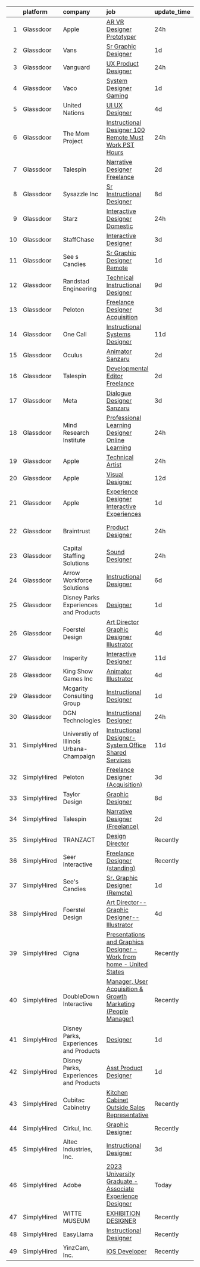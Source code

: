 

|    | platform    | company                                 | job                                                                                                                                                                                                                                                                                                                                                                                                                                                                                                                                                                                                                                                                                                                                                                                                                                                                                                                                                                                                                                                                                                                                                                                                                                                                                                                                                                                                                                      | update_time   | location           |
|---:|:------------|:----------------------------------------|:-----------------------------------------------------------------------------------------------------------------------------------------------------------------------------------------------------------------------------------------------------------------------------------------------------------------------------------------------------------------------------------------------------------------------------------------------------------------------------------------------------------------------------------------------------------------------------------------------------------------------------------------------------------------------------------------------------------------------------------------------------------------------------------------------------------------------------------------------------------------------------------------------------------------------------------------------------------------------------------------------------------------------------------------------------------------------------------------------------------------------------------------------------------------------------------------------------------------------------------------------------------------------------------------------------------------------------------------------------------------------------------------------------------------------------------------|:--------------|:-------------------|
|  1 | Glassdoor   | Apple                                   | [AR VR Designer Prototyper](https://www.glassdoor.com/partner/jobListing.htm?pos=102&ao=1110586&s=58&guid=00000183021d0685bf442183811bf5be&src=GD_JOB_AD&t=SR&vt=w&cs=1_e24518f5&cb=1662187800543&jobListingId=1008115119104&cpc=A65DF3A704A48F9B&jrtk=3-0-1gc11q1lc2ff1001-1gc11q1lrih50800-a2f0a9bc24df6a4b--6NYlbfkN0BvKrLyj5gPmtZO9T8euul8TCxuuKNOtzRJOomxnwSEodTz2Bc-sPZl1dBMH13w-jNZjHOGIjLlgRL2NfnNhFT5vzoIcbS8UfgpHq_sfUAy615_2Eo9L9Ve3gBrg9cRgZc99_KXb7O_BdPILyoj8wDAzGcrqUpgcKfYgEiKRiaDQDmxKtAiGpm8d7sAnrkS3N20esm9L3j6jpoe7kTz-P_ZXNqGr_Otu19TKCBm_Ks4lTDsMkQMVTAFL_prMmHJ5p1E1TV38K6tIrsOfHZ4YPMMajysRPgRl7aS_LSzI4YAMzUaKMnrKNd9vObJzD8sIgPDE-Iy0Xl_ik58-W22uNWEG5qgr15Hkk9zJK0Ut2u9qTKBGsecAJ4mVdnCt3UApRIaeRcnQbiqJPk3oKp77QFDlHC9AyKDXy-W_p2j-nuEp_rQQpgRLcdsWcRIH6Ad7fn2laWT5X76KXRpXJo0zIZvnwREREuRFQ8TNqoosyf5VmqitofcIZhuPM__5zcuVGwdyxNehDArCK87vvyXvTeNedd3-uL0PAJKYj1tcwTQMUJ05drfwbOIVoQGPnUjD8bTV8Zt-rOV6j3LTx0b9Fsk3W4p6PdEtQVFWcDJzCCQ1JK_nhgKOSvHy4jRFJTY3y0rSWFoHgvE-q6U960RyPRRgaiuw9Oou4LkDHWBGDY3M9PaqeTAfVGQ2c8i0x1lK9895hPN3E9WXTiNIDu6m3JOewK2HVz2r5mWtZs2hS1lcdFoLeNB-cQq7GqB5rYdzyEG4l4iJDfjYNokYpOIasb0bp-6vLt_h4_ugACpe0U86Pe-FgVhaTu6mqZVCfTesM1B6vrnjhC-llil49Ay1T77BlQCAvPMUUy6kN8eIEFqFl88pyIW7Gv5n5WW5FxEU3uWo28nvoo-rBLKzxkEnbPEfdyJJ_v_zqOr_1WpS3j3ivYcgWuk-AeXo3zFgW1R5pe760mR5lFzlQ%3D%3D)                                                                                              | 24h           | Seattle, WA        |
|  2 | Glassdoor   | Vans                                    | [Sr  Graphic Designer](https://www.glassdoor.com/partner/jobListing.htm?pos=119&ao=1136043&s=58&guid=00000183021d0685bf442183811bf5be&src=GD_JOB_AD&t=SR&vt=w&ea=1&cs=1_1ed5790f&cb=1662187800544&jobListingId=1008110714645&jrtk=3-0-1gc11q1lc2ff1001-1gc11q1lrih50800-187dafb01af30ff3-)                                                                                                                                                                                                                                                                                                                                                                                                                                                                                                                                                                                                                                                                                                                                                                                                                                                                                                                                                                                                                                                                                                                                               | 1d            | Stockton, CA       |
|  3 | Glassdoor   | Vanguard                                | [UX Product Designer](https://www.glassdoor.com/partner/jobListing.htm?pos=104&ao=1110586&s=58&guid=00000183021d0685bf442183811bf5be&src=GD_JOB_AD&t=SR&vt=w&cs=1_09ef44d7&cb=1662187800543&jobListingId=1008113644865&cpc=5EFBB0462F9C6B7A&jrtk=3-0-1gc11q1lc2ff1001-1gc11q1lrih50800-3082cdf00464cc93--6NYlbfkN0BWQs_M7ZA8XLbIFWVw-PYcVVEPryqVLyWhKaEKPskHy2YkbHyHJDwBFABfX2IzFJXkbKN9ozcgFKfUE0onPTRdIMlH-5pwr5Gsrdb1pdh9AUQDiUPLFzRZe-awN96yoiqppcDf9iQn_iOdz3za5fH9X065JwPF33bds0VMtSboovic-aX51CNcrCDXGt8e-xCEo4zACWwpFXOWmJEGw8l0ZOsv2-Zi1J0NeqsGUdiJtBsoRdkDdGsY6P-BXDoK1cDlade36OMnKyQDSPVCTfsBw3taqN1-pqgjRPd0IiV_OY_4b0uvPEUQGXryUUakCLuXNq-CIELpp0WcIrrICfTEDnDGhNAujc9hMlAPiQgVsrKVmBbbUXV0ceBQT66bKhr0XlTXxa9MIEvDLRn74G_F0ibEc2MknsxKPYQqdykD8ymD6Mdr15iOYuVKCEx5Xd2TM4J461ZN1mi5UqA_pJz-tG4H6zRuv_nXzRIw-6ksi4zVZNOUVd7eQ96GugPWZG0nmsc_0dihdVOkgKlwW33IqAgKopxhfQ9gRsbkL4XvRqjXEUGYrgJ5OJFbagdSucEw2Z_m_ViyYJ1QbnUJe9Kq48RfrEvb51bu0AfMYw-An3P2H8dSrg4fslpNzsseS71mIi7wUKkoTUwCJk7_EWs9wcgo3-FRhPe1pXfz_hZrShMBsyOmTB34-7axUhw9zlhF4_cN9NgjokBcwPznnPA5o58jOvp3m_kh4uKq_eKI8T8US7Hno7bhXTNWYsCEYrYlkuwPUwHxRLnGnWt_M8wKdo9ZP2oejkSHsH3mqdXKITMu3w7xnFDLflxcZN3vk5gvYVo4G1eD7YfEqLvIPC1v9kBItY5PxURwpaJI77E4BGTsFyXIDBnz3jIU-UQYR-4YTjBHl9WOQpGATTEpNfmTAolmW9oplkW7TOz_Fb2Z6YHlKuQBaA80V_RDfk9AfRdz4Wy1Q7YWnK1G-1CgwDZxf2DGcl-QbocAhVZw45v3LnkwBI7LTbhfx9Bn3L24ofxT5TFxBiRVP7cFYhmEm1gvJLK3X4K6EltikNs8k_cmPQ%3D%3D)    | 24h           | Remote             |
|  4 | Glassdoor   | Vaco                                    | [System Designer  Gaming](https://www.glassdoor.com/partner/jobListing.htm?pos=110&ao=1110586&s=58&guid=00000183021d0685bf442183811bf5be&src=GD_JOB_AD&t=SR&vt=w&ea=1&cs=1_2d02db6b&cb=1662187800544&jobListingId=1008110168654&cpc=6FC5BA77C9A4CD78&jrtk=3-0-1gc11q1lc2ff1001-1gc11q1lrih50800-1418fff10eaba24e--6NYlbfkN0D_sybMACCpf9B-677oK5j6rPldVB6BlrVvFjO_o-GJZbzuF-qh4PxErFUqfUsv_6txMq4qO4BF59x5OmmMqWBq2eMsQXzcbwuDv4advwF3gy-ueN0P2coOBG7i_TS-t2iXgGBrt8G5EfCtWuwRTcokAON6i8sx_EwdBREiOyTbx-vIBsTyCyzcNVe9O9SFQTlS9YytPTVeR2svs4IaxYmCF0UE5KblMU_fHAohdWYJ83QOr-k9qboTxDuNjgm_3FvyLqb6aRzIdDnLVRbm9ylEPqX_plrxTeU13HhnHRL8tQw-x9j9PXau7y1oB1Ye60LdMzls8laNbuwIanVOFg6Kw4UJJ-r6a6apqZjsyPDVWQ__2bWkkfrULH3DaTLcGT7Bo2zuRs7Ylw8P9_LxVYq7YtDkEx_tiEKwOKFvAfZLWM-j7nqdL9TZ-XKVXMbw3aALgBB4oxm5H6oOHtGqUwP3K0-gHTXbKF1rl1Cv_lZ1kArU5G0NJ6U96Sx8NRiLkn5e_ix7JPeAAtcTTWJMGXZm_OT8r3qiHD2t__3-_1BfGg%3D%3D)                                                                                                                                                                                                                                                                                                                                                                                                                                                                                                                           | 1d            | Los Angeles, CA    |
|  5 | Glassdoor   | United Nations                          | [UI UX Designer](https://www.glassdoor.com/partner/jobListing.htm?pos=128&ao=1136043&s=58&guid=00000183021d0685bf442183811bf5be&src=GD_JOB_AD&t=SR&vt=w&cs=1_2856cdbc&cb=1662187800546&jobListingId=1008100714366&jrtk=3-0-1gc11q1lc2ff1001-1gc11q1lrih50800-d6ef88cf08e78d5f-)                                                                                                                                                                                                                                                                                                                                                                                                                                                                                                                                                                                                                                                                                                                                                                                                                                                                                                                                                                                                                                                                                                                                                          | 4d            | New York, NY       |
|  6 | Glassdoor   | The Mom Project                         | [Instructional Designer  100  Remote  Must Work PST Hours ](https://www.glassdoor.com/partner/jobListing.htm?pos=108&ao=1110586&s=58&guid=00000183021d0685bf442183811bf5be&src=GD_JOB_AD&t=SR&vt=w&cs=1_7444b71f&cb=1662187800543&jobListingId=1008114524220&cpc=0C139D4CAD5A6DB2&jrtk=3-0-1gc11q1lc2ff1001-1gc11q1lrih50800-00636382b1745b9d--6NYlbfkN0BDp_epf89aHDQhKpPegNJQ_ldQpEFZQsM9OcONMGxWx6pU56EKHF58QjVdAUvn2gXAKZvtbcsuNzAQzpCiXs6-EzB9y7wsNWtW8ttyUYm7y1GJMKwxGmRNVkX1Lj5C5U-ABvI5K0Z7zZFlNhveQnZlWaCb3AfRTWkTSxAVwjbG9SXiecHPqzk4w0UZjC-J02oaEt62UNvQyvR1x2aTCj1WGwX_DcsnhikWfKjyhCri3c1murg1t8DolIshEKia0aBWdlEyv3ZemBLm8qH5qXC4pPS7NGfFe_a-vasux_ZURLCs913z8UzuaO1YVnZnygr7Xz1bsoudJUY21imJKhvfGHK_bFEd8QYvqBqfR_STu4ltbZPWwYvXZQNeeZxl71oPKhi2X6UsgNb0XmE__IEImwCRIA1uoEF-CRQLv8dCyMyZGpbNiXe8uElITIaas00dgyxjY0ItTIfVIMIYMfJ_WUHGOeZBhQI4tIKmGqm3Q_DKUm_wiyBQzHkhvE3zIXsnlhM7guATp0BxD2jgfGq5HEFzdBXZ6zav6sIdhCN8Z5I0ljCccLiK2eoXAvcF67w%3D)                                                                                                                                                                                                                                                                                                                                                                                                                                                                            | 24h           | Remote             |
|  7 | Glassdoor   | Talespin                                | [Narrative Designer  Freelance ](https://www.glassdoor.com/partner/jobListing.htm?pos=117&ao=1136043&s=58&guid=00000183021d0685bf442183811bf5be&src=GD_JOB_AD&t=SR&vt=w&ea=1&cs=1_8e94492b&cb=1662187800544&jobListingId=1008108368903&jrtk=3-0-1gc11q1lc2ff1001-1gc11q1lrih50800-8cc7e455942fa37d-)                                                                                                                                                                                                                                                                                                                                                                                                                                                                                                                                                                                                                                                                                                                                                                                                                                                                                                                                                                                                                                                                                                                                     | 2d            | Remote             |
|  8 | Glassdoor   | Sysazzle Inc                            | [Sr  Instructional Designer](https://www.glassdoor.com/partner/jobListing.htm?pos=111&ao=1110586&s=58&guid=00000183021d0685bf442183811bf5be&src=GD_JOB_AD&t=SR&vt=w&ea=1&cs=1_b6b5d424&cb=1662187800544&jobListingId=1008094371868&cpc=9908D8D4413DBB8A&jrtk=3-0-1gc11q1lc2ff1001-1gc11q1lrih50800-d1e30eb564645d32--6NYlbfkN0BHmuOUQiGxZlIboXRCrnOB1bk0QkSGbGX7yxzhgRysNhglpeekY3X1wDa7BzirfJIE-XZI96pT4vsCDo_PwVhCrQa8H_dn6HuGc3dI6Au5lFOBOQnw88rRufmRln1Uzxma7VZhtrwMd6uMTKFJi1s8KhsbQhyj9AFtzXfcqHMAkMfzRW14V10xerNyCpWVtNwrsZObmhmuoFbYzljq99dRUIpinJz32cF2199HvC9o5PD-5V5HTl00YPpd9Xpcw2XFQEUGWEQj5hfVeXqwrWHdPO0Z4qsVnecPKGiSkDQGGyaEXQZFaa_pt4B5v6jPoPM_PmnEJUTfwwaDYTeoObDUYpTQVaUbwTs8nCIPcAsOmHrcpaRprycp5EkIGjggLfPSNAw0LXrZXbc1QY8HlwTWZulBvHUmRRIAAWgwdfAOJG-PCGNS4OVWlwZWxD2a8h1AHwsSdYtoSsCdJ0l4Umnk2xi2j3oa-hpTr7admiaqOPR27etIDv6r)                                                                                                                                                                                                                                                                                                                                                                                                                                                                                                                                                                                    | 8d            | Remote             |
|  9 | Glassdoor   | Starz                                   | [Interactive Designer  Domestic](https://www.glassdoor.com/partner/jobListing.htm?pos=115&ao=1136043&s=58&guid=00000183021d0685bf442183811bf5be&src=GD_JOB_AD&t=SR&vt=w&cs=1_6eeff6d0&cb=1662187800544&jobListingId=1008114580612&jrtk=3-0-1gc11q1lc2ff1001-1gc11q1lrih50800-45937dc22e97a63f-)                                                                                                                                                                                                                                                                                                                                                                                                                                                                                                                                                                                                                                                                                                                                                                                                                                                                                                                                                                                                                                                                                                                                          | 24h           | Santa Monica, CA   |
| 10 | Glassdoor   | StaffChase                              | [Interactive Designer](https://www.glassdoor.com/partner/jobListing.htm?pos=118&ao=1136043&s=58&guid=00000183021d0685bf442183811bf5be&src=GD_JOB_AD&t=SR&vt=w&ea=1&cs=1_c9db0716&cb=1662187800544&jobListingId=1008103606275&jrtk=3-0-1gc11q1lc2ff1001-1gc11q1lrih50800-f86e61cab7d4b48e-)                                                                                                                                                                                                                                                                                                                                                                                                                                                                                                                                                                                                                                                                                                                                                                                                                                                                                                                                                                                                                                                                                                                                               | 3d            | Columbus, OH       |
| 11 | Glassdoor   | See s Candies                           | [Sr  Graphic Designer  Remote ](https://www.glassdoor.com/partner/jobListing.htm?pos=116&ao=1136043&s=58&guid=00000183021d0685bf442183811bf5be&src=GD_JOB_AD&t=SR&vt=w&ea=1&cs=1_0b56d22a&cb=1662187800544&jobListingId=1008111619504&jrtk=3-0-1gc11q1lc2ff1001-1gc11q1lrih50800-e01715df2179d76c-)                                                                                                                                                                                                                                                                                                                                                                                                                                                                                                                                                                                                                                                                                                                                                                                                                                                                                                                                                                                                                                                                                                                                      | 1d            | Daytona Beach, FL  |
| 12 | Glassdoor   | Randstad Engineering                    | [Technical Instructional Designer](https://www.glassdoor.com/partner/jobListing.htm?pos=112&ao=1110586&s=58&guid=00000183021d0685bf442183811bf5be&src=GD_JOB_AD&t=SR&vt=w&ea=1&cs=1_22466f59&cb=1662187800544&jobListingId=1008091665657&cpc=FB7E4A1762AE5BEC&jrtk=3-0-1gc11q1lc2ff1001-1gc11q1lrih50800-4e9c400072612d33--6NYlbfkN0BDx217eft1lC7uqItkaModCFPNh_e0lnHdKkvEJecXwu4gIqA7CFTnXnpT3oVx672KDArTtx1aHrKw0gqohFQPT8pPyEnxY5nSI_5vJXljXddiuB0emOj4KsDFe4KKnmVelmt6yInbwBNPPrHnDX_0JTfp0HEFotiDRpodoXdu3jbr3s3jQun5liQ1vaHGbL28i0En78ptRE-RS34goIBKNBZiBM3d6WPtg7exUMbb39Bc9OmcROyAizJSrU9i9DKO-qny06HrAkNsXw1gdt7Kgeo9AZck2ou2AdpNNRzfCcbj5yGGFFXTfWUaF7nXRv_O39jaoxveBTLFaRnSs2l0ICRsg_FXJjNn4cgU3pLTxOyV263W9Pz_LthWVWcvz4y4U1Cy547Z7iiIrl65TEIvyqXywlC_Y3RGIUmbnKZCok8kDz4ac6r3LiCseMBvwVfGyWAL5bQ--bFvHQjrJ4QKjSDjwrAZodQ9LqA9ZF42zDkRiJXKvqmIgcPqfAXTRJh4TVFGHiM9oSRCm8mB-l8v9240Y5OFm74f7M-eA7prYaaO58L0C5Zni4NtwVIpZd7FUGPUXZWoLkO857gdwvAEICo651y3gBosVqRvlsXJnxLD1WZTtELJdHo6ajEpIENhYBrRBubCgw%3D%3D)                                                                                                                                                                                                                                                                                                                                                                                                                  | 9d            | Atlanta, GA        |
| 13 | Glassdoor   | Peloton                                 | [Freelance Designer  Acquisition ](https://www.glassdoor.com/partner/jobListing.htm?pos=124&ao=1136043&s=58&guid=00000183021d0685bf442183811bf5be&src=GD_JOB_AD&t=SR&vt=w&ea=1&cs=1_28825599&cb=1662187800546&jobListingId=1008103802658&jrtk=3-0-1gc11q1lc2ff1001-1gc11q1lrih50800-c4a38e7f6f0cde20-)                                                                                                                                                                                                                                                                                                                                                                                                                                                                                                                                                                                                                                                                                                                                                                                                                                                                                                                                                                                                                                                                                                                                   | 3d            | New York, NY       |
| 14 | Glassdoor   | One Call                                | [Instructional Systems Designer](https://www.glassdoor.com/partner/jobListing.htm?pos=106&ao=1110586&s=58&guid=00000183021d0685bf442183811bf5be&src=GD_JOB_AD&t=SR&vt=w&cs=1_bdbd25e5&cb=1662187800543&jobListingId=1008087093416&cpc=F4EED0218A761C36&jrtk=3-0-1gc11q1lc2ff1001-1gc11q1lrih50800-f06620050fa004f0--6NYlbfkN0CoBNsftOR156psyhAEunD0li7bgaA5Un-R2_tTFIfXdsF7lIw2xKjhRCUN0oJ6COnYgYd0h07fY7gWBSK9olVh-zi_If1hdTpzgYb9tSYF2Q41jflSqsXX4l-HWbGWDA_e4qKZYTVd5yFO0k7c0f9tTO1tj42xhMAZCvW1Br1klXNTnK78zBr89CZ9H7zYu1R5Yho7M38sf9sTd02YOboQxoSvtKOgSikwxgJ5CPoXdQf2skRSVra4OzZ1zrLZUl4cmRGRpZgH_ECRg_fykep69B2OGmT6zeO_oe9SMRaE5sRnJpMLrzEjywKktHJ1SrBCXa3TrxEwBTcm_GE1L6NZOVoZ7M0STx9gqISp9iRmvkMQhcyoobEtc6YZ_xJ0zz5wr2ZkSXxayYqfq9k-6dHByoWRTfH1_QGnCUHBY9n6guRfgD1y_ar9hcgfG8SM5b7mQ1u2o6I8hWiGGU2TTVsssSbrkeDPuNko4_wCrn43Ua2w4UeeompV8eRmB70cZObffkgsEWnDRx_u32BkXyz7)                                                                                                                                                                                                                                                                                                                                                                                                                                                                                                                                                     | 11d           | Remote             |
| 15 | Glassdoor   | Oculus                                  | [Animator   Sanzaru](https://www.glassdoor.com/partner/jobListing.htm?pos=105&ao=1110586&s=58&guid=00000183021d0685bf442183811bf5be&src=GD_JOB_AD&t=SR&vt=w&cs=1_af130c75&cb=1662187800543&jobListingId=1008107989369&cpc=D2F1DE17EE1F43B9&jrtk=3-0-1gc11q1lc2ff1001-1gc11q1lrih50800-75245e87e8db6e8c--6NYlbfkN0DYl4UJW4r1Vl7FEn6T9F-rD9lpC-0oMJVSiWjK_MGUd8e8cHXcpv6KPyjLHZEfqkXwCrjci5IV6ZLm8kPtj3tr1HGtLjURCM6O00QyEjX0TGIouoQRA0h3IAyy6vhZyjWtYu8gn9rv4Bk44rb-dFTX5vcMkCRXyjuQ4w7-7ua_Nr6FAN2nFnxsTn2pw6Xn22NCKxut-gUcDSBfFnfMDtr3huW_bHykNhjSKvhohFNA0NMyIJgcD07UASIolmUNWaMxyhT4Z_6g4g9hNmIKmoIFGlcHJ29XwIqJvK10FXOPFvFQbJJ77HW7DwH_GqUDDwkv_PATCk14kxAsRbf3c35HrwLo6iL2hdYsIn61Wgv3tlJMnLUxQdAty--YaohztCY3jSB3W1SzJKFF_XWVNElqxMZaoovRarftuVSeZwlhLj5SZ8i8wylUlhiSaRUrIj_q3QDAKYwYJzuIT2qW9l1vUyukztZ2icy4J4Ue_SHZETVqY9ID9oRbgG86oqHIPZoxVcecDPLurzfnCP2k99tuNrUYCIVrLjI900Ff6GhW2v_A5eVmIj5_IK_Gj_3VDbFccVIPp_C3dK35KxKVYm918FBT0p5uOphX5QjBIvDrWSonmc9BfOtGrci-gO4-mMFz446Wt489vry72Vm90kC3lhXNaKCBitxhkrBzPf1vAymqxWQlNL_ZqVGJxQjir-WtK5IvweMCpCvvPOX7xYhAdEIdOq1hLqKu1v99VFIKCmf7ttuvErSYwi3ISHc4PzmshVIZJC06dCSCUglWMPEjyuqbzeeQKm2W-rZwBeLyBqvU2q51xEdkuBmixUNpCD3jx_t-NFt54xPChfSPu6D4jjlSiEG7Qpi4tlqhPxd63OblDlqvEb2av-FRrnJaIzG-rPP8OziTHKAdbJYwLaJHKO64myI76WY8jB6x_B2EigxPJzHQNeHq4Onv89cejVNK8bsSrRO7amPBJAnj_mBGBzkQeqGdr4_LiHYM_5e2ZnvcfjRp2jms6ZX-XEN9inIMJ8wzCtc9nsYGRy942BGsG-FBJKgKYguPpAabUJT-0H-z82VgUgcv) | 2d            | Remote             |
| 16 | Glassdoor   | Talespin                                | [Developmental Editor  Freelance ](https://www.glassdoor.com/partner/jobListing.htm?pos=127&ao=1136043&s=58&guid=00000183021d0685bf442183811bf5be&src=GD_JOB_AD&t=SR&vt=w&ea=1&cs=1_90f319c3&cb=1662187800546&jobListingId=1008108368905&jrtk=3-0-1gc11q1lc2ff1001-1gc11q1lrih50800-fbd757c4fefb1741-)                                                                                                                                                                                                                                                                                                                                                                                                                                                                                                                                                                                                                                                                                                                                                                                                                                                                                                                                                                                                                                                                                                                                   | 2d            | Remote             |
| 17 | Glassdoor   | Meta                                    | [Dialogue Designer   Sanzaru](https://www.glassdoor.com/partner/jobListing.htm?pos=122&ao=1136043&s=58&guid=00000183021d0685bf442183811bf5be&src=GD_JOB_AD&t=SR&vt=w&cs=1_d9236da1&cb=1662187800545&jobListingId=1008104539773&jrtk=3-0-1gc11q1lc2ff1001-1gc11q1lrih50800-d839aa22d2dcaec8-)                                                                                                                                                                                                                                                                                                                                                                                                                                                                                                                                                                                                                                                                                                                                                                                                                                                                                                                                                                                                                                                                                                                                             | 3d            | Remote             |
| 18 | Glassdoor   | Mind Research Institute                 | [Professional Learning Designer  Online Learning](https://www.glassdoor.com/partner/jobListing.htm?pos=130&ao=1136043&s=58&guid=00000183021d0685bf442183811bf5be&src=GD_JOB_AD&t=SR&vt=w&ea=1&cs=1_24b1e457&cb=1662187800546&jobListingId=1008114124471&jrtk=3-0-1gc11q1lc2ff1001-1gc11q1lrih50800-a3cf9e68f65c8371-)                                                                                                                                                                                                                                                                                                                                                                                                                                                                                                                                                                                                                                                                                                                                                                                                                                                                                                                                                                                                                                                                                                                    | 24h           | Remote             |
| 19 | Glassdoor   | Apple                                   | [Technical Artist](https://www.glassdoor.com/partner/jobListing.htm?pos=107&ao=1110586&s=58&guid=00000183021d0685bf442183811bf5be&src=GD_JOB_AD&t=SR&vt=w&cs=1_678729a7&cb=1662187800543&jobListingId=1008115119280&cpc=F41FEAB56D215062&jrtk=3-0-1gc11q1lc2ff1001-1gc11q1lrih50800-8c306965e56ef090--6NYlbfkN0BvKrLyj5gPmtZO9T8euul8TCxuuKNOtzRJOomxnwSEodTz2Bc-sPZl5OJ9R4TJsNfIiD9efkuV4cG11iKgSSEAcr5OGbolSx9skc9vaS99-qKCIpTpeJD2LHrZTFIpuZUpkb4fGLXeu-UTDRD6Woiq5W-5qveWKNk3wCKF8NvKoxMg-udvC8NplzT6xqhNl3Nwfyf8DbICKqyhr6CXH1O2eTutQ3yWvcokFJwqKZLFe1imi_rGUlu4QhsblZvLbjS_W4lXihwWxf4An0jycp4aJnptRi37dHmQQEQlguHtpRpUSWwZeBxUvEwWBeQnCOXJm8f-rcSufsE3BNa8Ipj2cMt03Vy3pFFPrtWnLIlLBOShgEPuCwrrmoEl6-gPToclsLZWVdP-spz7Sei6cP7KwGAeiR9EvAo0aeC2P-Vm10cmMUv0hUhfpNG8BPHqWdFlO-CoiwcScwjsy28nj20Sn6HMIfoE3V81FdWv1vpXyUAmKqdPR8tg7_tP64lWrrEtBnYFQBfANca0GmFvhJx6wfJ5nxDCPhcNVSrvk6yBYTLMcOFu1Ck9JBLw_XIukR0KdgEFdJWVET0c4Gqax6DwIivAMbxo0Z2LrC-qn6rrYjqvoJ8gGIJcuSWkSCZiroDlpgC4NGBZsBakAB1Uk9JWgCPTxqeGIs0utnDlI76R5AH_WUeQDh0zOw_1qDgWrCWO00LVPtQUl6HoqeNNVr60iVPYm1VmYsZwBCXDU7zC0RRxtfJm28NK1NWdTvi1wHvIhEszhWDybZsqsXgB5m0BUOUhR49yo9QCw58j-KLX0_QREbHWAR4_2AyTbG8BjXhSVxy8AItmY8va1R5hMIHqcp4urw7GH-q2IzNn18asfzkI9L1jbHmkNJfn0NcZP3n3Jfp40X1NfmDbbZEjuJVCmymres7bIdR5nef7ZAgtN-l7jPTSc0O2Z_q1s-cxXjo%3D)                                                                                                                     | 24h           | Culver City, CA    |
| 20 | Glassdoor   | Apple                                   | [Visual Designer](https://www.glassdoor.com/partner/jobListing.htm?pos=120&ao=1136043&s=58&guid=00000183021d0685bf442183811bf5be&src=GD_JOB_AD&t=SR&vt=w&cs=1_675def87&cb=1662187800545&jobListingId=1008084546211&jrtk=3-0-1gc11q1lc2ff1001-1gc11q1lrih50800-f8d7bc85f08e5861-)                                                                                                                                                                                                                                                                                                                                                                                                                                                                                                                                                                                                                                                                                                                                                                                                                                                                                                                                                                                                                                                                                                                                                         | 12d           | Cupertino, CA      |
| 21 | Glassdoor   | Apple                                   | [Experience Designer  Interactive Experiences](https://www.glassdoor.com/partner/jobListing.htm?pos=114&ao=1136043&s=58&guid=00000183021d0685bf442183811bf5be&src=GD_JOB_AD&t=SR&vt=w&cs=1_7df806d4&cb=1662187800544&jobListingId=1008112672494&jrtk=3-0-1gc11q1lc2ff1001-1gc11q1lrih50800-313e593d76eb69c2-)                                                                                                                                                                                                                                                                                                                                                                                                                                                                                                                                                                                                                                                                                                                                                                                                                                                                                                                                                                                                                                                                                                                            | 1d            | Cupertino, CA      |
| 22 | Glassdoor   | Braintrust                              | [Product Designer](https://www.glassdoor.com/partner/jobListing.htm?pos=129&ao=1136043&s=58&guid=00000183021d0685bf442183811bf5be&src=GD_JOB_AD&t=SR&vt=w&ea=1&cs=1_b632e536&cb=1662187800546&jobListingId=1008114613443&jrtk=3-0-1gc11q1lc2ff1001-1gc11q1lrih50800-90cd660d3e3a8cfc-)                                                                                                                                                                                                                                                                                                                                                                                                                                                                                                                                                                                                                                                                                                                                                                                                                                                                                                                                                                                                                                                                                                                                                   | 24h           | San Francisco, CA  |
| 23 | Glassdoor   | Capital Staffing Solutions              | [Sound Designer](https://www.glassdoor.com/partner/jobListing.htm?pos=109&ao=1110586&s=58&guid=00000183021d0685bf442183811bf5be&src=GD_JOB_AD&t=SR&vt=w&ea=1&cs=1_9ec357d1&cb=1662187800544&jobListingId=1008114374344&cpc=2CAED5C921A5F994&jrtk=3-0-1gc11q1lc2ff1001-1gc11q1lrih50800-b8a7e5b70904a19e--6NYlbfkN0AHXq2vAVwR3IH7wgnTMdWCa3HguypIXx0DFudX-u0zu6XSU0N9gDGCMsnO9yvyAfN-w9ZDj2y4IJztBTj_DpNATP455ryBbc6HIlj1JRzLXgY_QhBREGrhOKT-dsILNU1H7GEHj6rekdNLERF2QVJCpUPs7TQqmQH248uMkm2P6H9TglB_2IHiZ_z69NiDLFo4ocF4lbqdk71A59bG9Zc-9Iy9E1_8B2KwXARzwTQTVVTzQfpw0N0oGWBpLIQUHU9oXUUU3JEe3rE2OQYCLKd_NgRRmzT1vixcMKvbj1N7bXBAuGv3RBRl9Uo0elcwiXjW4c4Q-mKOz2kx14bENMhHUZSxX09jDPI0c4Yuo7OQdbLVwpoMhx_i9Jp60p84AKAIyjFxrnD0x8FOwddYN1qmQCvT-9mAEym6VDHRF9cn7kGe1sfxpNHaBTa443qLnS-lJU9gg8E8vTUqyFnlR5nD_2emiTOrLj6Upl0C1cp9P3HH6QAdsZB0JcgRt-JNwm2x1sMfskUACA%3D%3D)                                                                                                                                                                                                                                                                                                                                                                                                                                                                                                                                                                    | 24h           | San Diego, CA      |
| 24 | Glassdoor   | Arrow Workforce Solutions               | [Instructional Designer](https://www.glassdoor.com/partner/jobListing.htm?pos=113&ao=1110586&s=58&guid=00000183021d0685bf442183811bf5be&src=GD_JOB_AD&t=SR&vt=w&ea=1&cs=1_6538e2e8&cb=1662187800544&jobListingId=1008098250533&cpc=9908D8D4413DBB8A&jrtk=3-0-1gc11q1lc2ff1001-1gc11q1lrih50800-865690c6c9d95f1a--6NYlbfkN0DQEyUxVGi2vzA1Mdra2c-UxEj6_0wgALEHb-hI3JqJA__QiktrMKvaKe-dp9L72xRki4uZzsA3FHp2CnYuuXut0rxsutXyb_1985OeFwDmWY-2h_knmzEA7V97MTeS2imOiDhrwkqTAUEk86iURisW5XRZjsmH8OGypQpvaq0eIx_lSmBj-jFmN_nUZW4FVfNNQfMWJP4XlX80wT8DjREeYnrahj29-SlCK7cJ8Jp51GC8FkQIFD26Shn8rV5c46K2xIXIlLHJXvQK4E8C4rg0or7FBpIzKQAgickSTor4qdocUbZrKaMI46KMbdFgxxwWCNyEOlbdbIscerIBlQoXV_LkFYfnSlVfb-AWzNN_tRAoZOtg0neRfO8SzRP900AFscVuNAcGu-TQYnKgST7338-8xSlefb275phKqK9It1lADOh9zKoqyIZG7pU5hRBlOXsOKEh2WHzfcGJxSKOThnP5cT1X0plaYMcaR5n7WJvvFJUI44bIsjctv_2bxmM%3D)                                                                                                                                                                                                                                                                                                                                                                                                                                                                                                                                                                          | 6d            | Atlanta, GA        |
| 25 | Glassdoor   | Disney Parks  Experiences and Products  | [Designer](https://www.glassdoor.com/partner/jobListing.htm?pos=125&ao=1136043&s=58&guid=00000183021d0685bf442183811bf5be&src=GD_JOB_AD&t=SR&vt=w&cs=1_766d3c4a&cb=1662187800546&jobListingId=1008110256922&jrtk=3-0-1gc11q1lc2ff1001-1gc11q1lrih50800-3784e58716e31c37-)                                                                                                                                                                                                                                                                                                                                                                                                                                                                                                                                                                                                                                                                                                                                                                                                                                                                                                                                                                                                                                                                                                                                                                | 1d            | San Francisco, CA  |
| 26 | Glassdoor   | Foerstel Design                         | [Art Director  Graphic Designer  Illustrator](https://www.glassdoor.com/partner/jobListing.htm?pos=101&ao=1110586&s=58&guid=00000183021d0685bf442183811bf5be&src=GD_JOB_AD&t=SR&vt=w&ea=1&cs=1_6301adc5&cb=1662187800543&jobListingId=1008101636559&cpc=8795CF9063CD573D&jrtk=3-0-1gc11q1lc2ff1001-1gc11q1lrih50800-e06af4f833a0341a--6NYlbfkN0DT5-Szw3YawDSxV9quIo6U-4hdX6FZTICsYskzhzvX7KXzmhQwmQ7cQAIyrChrJYXj5Nz0J77CwmGZWWhj7QO08MorwsFX6WpY-cjRAqd5c5YshXe7t8yi_cAMTx-RLQrWgDv1LNRN_XNQif3bP_uxOt5oqG5pBrUgjeQADqRiTFpifcwWwp0LQb4Tnfbyb-ASRsMRins8-fxZY7VOaaMpmvwXZX8QiZSalplmGWil8StTho87YBbbcK120_2x9V7PBklciEZgdo1EysfkHH8H1xkiofSbvTzoVpOUuJpw915r3IKR66GdqqMl2y4R74x51asQq_QKdz2jpzf-GCQDD4MyyHthU5pUGjZJcqOAO6iF_f0nChisBJkeAYiLGDNCbshMAZe4xH4n-paKm1WXlE2QOTyNdiAjuS-VT0ve9Rt5AUvFco0AJOHphjT_iFs9woOGyI1jfoQkx_tJKrTHi3rmGqrCGvn2qBYDVNNwJ9PX5qqgR_Klp46iMq3uXRy2RclCploVH3MYATUMRQCl)                                                                                                                                                                                                                                                                                                                                                                                                                                                                                                                                   | 4d            | Remote             |
| 27 | Glassdoor   | Insperity                               | [Interactive Designer](https://www.glassdoor.com/partner/jobListing.htm?pos=103&ao=1110586&s=58&guid=00000183021d0685bf442183811bf5be&src=GD_JOB_AD&t=SR&vt=w&ea=1&cs=1_7896cbf0&cb=1662187800543&jobListingId=1008086164858&cpc=9C2286EA3771AAF6&jrtk=3-0-1gc11q1lc2ff1001-1gc11q1lrih50800-fc25e74f5b22f9ea--6NYlbfkN0CYobNcY6DSafIfVw4UC03nkRxBD9fUy2suPwabomlLTrOJxnYoONs4qKYFo34RkweujOjvT9f3f26S11Kg35X78cmU3L4OvENBp7cAakIvygdIg6_x4Aa0MDC64n3xwMvJpMHKW1kbHxJMl0KElifgImQZ18q-sH1V4JenuHoDMQpVdFxyOSx9d_g3cUzlsyEgHXm9aLuOEj5LIs778ktujE1ZEIBez0hbN6ygmMcCn767a5gV8n_90JEhuO651tN1OFEPYdIFOXt_2v-i86KaMfxzgpFsiYNX824beOqEe1a8pbR1DnAbIZhprfLFgZfdxSwrji77plit_N68oDua45mu6ftifW1jTjquXgAzqOIiy7QcMAtPYGtbfhFyZLB5WrnOUlLYrGGdS9tnb5QqroJuwL7i6rXNN18Ew1N_y5JWHk_KROM6BXaRPEZ0eDl-aD04Cow5KoWI7LYmhl_zfnZSyv-cHIegDBdl8trwCLDpcroI79cMkP8T37ORcO9sImjlbmmCV52Yo3eO09Ml1TpUOlHgQhM%3D)                                                                                                                                                                                                                                                                                                                                                                                                                                                                                                                                            | 11d           | Kingwood, TX       |
| 28 | Glassdoor   | King Show Games  Inc                    | [Animator Illustrator](https://www.glassdoor.com/partner/jobListing.htm?pos=126&ao=1136043&s=58&guid=00000183021d0685bf442183811bf5be&src=GD_JOB_AD&t=SR&vt=w&ea=1&cs=1_9b56a61b&cb=1662187800546&jobListingId=1008101289294&jrtk=3-0-1gc11q1lc2ff1001-1gc11q1lrih50800-1366ca709374e28f-)                                                                                                                                                                                                                                                                                                                                                                                                                                                                                                                                                                                                                                                                                                                                                                                                                                                                                                                                                                                                                                                                                                                                               | 4d            | Minnetonka, MN     |
| 29 | Glassdoor   | Mcgarity Consulting Group               | [Instructional Designer](https://www.glassdoor.com/partner/jobListing.htm?pos=123&ao=1136043&s=58&guid=00000183021d0685bf442183811bf5be&src=GD_JOB_AD&t=SR&vt=w&ea=1&cs=1_3c3aec13&cb=1662187800545&jobListingId=1008111554111&jrtk=3-0-1gc11q1lc2ff1001-1gc11q1lrih50800-231c14748c1831ed-)                                                                                                                                                                                                                                                                                                                                                                                                                                                                                                                                                                                                                                                                                                                                                                                                                                                                                                                                                                                                                                                                                                                                             | 1d            | Remote             |
| 30 | Glassdoor   | DGN Technologies                        | [Instructional Designer](https://www.glassdoor.com/partner/jobListing.htm?pos=121&ao=1136043&s=58&guid=00000183021d0685bf442183811bf5be&src=GD_JOB_AD&t=SR&vt=w&ea=1&cs=1_87d2cedb&cb=1662187800545&jobListingId=1008113927096&jrtk=3-0-1gc11q1lc2ff1001-1gc11q1lrih50800-5d3847fb153116e8-)                                                                                                                                                                                                                                                                                                                                                                                                                                                                                                                                                                                                                                                                                                                                                                                                                                                                                                                                                                                                                                                                                                                                             | 24h           | Remote             |
| 31 | SimplyHired | Universtiy of Illinois Urbana-Champaign | [Instructional Designer-System Office Shared Services](https://www.simplyhired.com/job/iYqBJW2r66F3FgMI1usMI9f3BIXjS1zoV_EJeuduJULehhlbzVGsww?q=interactive+designer)                                                                                                                                                                                                                                                                                                                                                                                                                                                                                                                                                                                                                                                                                                                                                                                                                                                                                                                                                                                                                                                                                                                                                                                                                                                                    | 11d           | Urbana, IL         |
| 32 | SimplyHired | Peloton                                 | [Freelance Designer (Acquisition)](https://www.simplyhired.com/job/Kdzp-uLURTRVy4vpSZihxX3fuu4gc17UB_LHUdiHiS7K-Lr-O5tYGg?q=interactive+designer)                                                                                                                                                                                                                                                                                                                                                                                                                                                                                                                                                                                                                                                                                                                                                                                                                                                                                                                                                                                                                                                                                                                                                                                                                                                                                        | 3d            | New York, NY       |
| 33 | SimplyHired | Taylor Design                           | [Graphic Designer](https://www.simplyhired.com/job/9TMIr-6_eYflkcS-ie7BjZ8lflRBkv2EVqmh_ljNlsrIPI4KCa0ufg?q=interactive+designer)                                                                                                                                                                                                                                                                                                                                                                                                                                                                                                                                                                                                                                                                                                                                                                                                                                                                                                                                                                                                                                                                                                                                                                                                                                                                                                        | 8d            | Remote             |
| 34 | SimplyHired | Talespin                                | [Narrative Designer (Freelance)](https://www.simplyhired.com/job/JfivQAhjp7ywtkKT4uVRHNZFiYBCYaXVq3F0ftlBdVBM_M1ys6vvxA?q=interactive+designer)                                                                                                                                                                                                                                                                                                                                                                                                                                                                                                                                                                                                                                                                                                                                                                                                                                                                                                                                                                                                                                                                                                                                                                                                                                                                                          | 2d            | Remote             |
| 35 | SimplyHired | TRANZACT                                | [Design Director](https://www.simplyhired.com/job/OjOR0JEvAKDcurugqPweDYzVCGia1PiQE_ud0Q11rX233tr48fhi9A?q=interactive+designer)                                                                                                                                                                                                                                                                                                                                                                                                                                                                                                                                                                                                                                                                                                                                                                                                                                                                                                                                                                                                                                                                                                                                                                                                                                                                                                         | Recently      | Raleigh, NC        |
| 36 | SimplyHired | Seer Interactive                        | [Freelance Designer (standing)](https://www.simplyhired.com/job/OMrLjGqiVjB4HSOHNcPsGMBE7asrChjuptiioyzCf3fMQCzg3HR7Qw?q=interactive+designer)                                                                                                                                                                                                                                                                                                                                                                                                                                                                                                                                                                                                                                                                                                                                                                                                                                                                                                                                                                                                                                                                                                                                                                                                                                                                                           | Recently      | Remote +1 location |
| 37 | SimplyHired | See's Candies                           | [Sr. Graphic Designer (Remote)](https://www.simplyhired.com/job/E6trm_yrOxyY09d_yIvFzyphiXaLV6KKhKOFsVXeSsv-_VfZttJMcg?q=interactive+designer)                                                                                                                                                                                                                                                                                                                                                                                                                                                                                                                                                                                                                                                                                                                                                                                                                                                                                                                                                                                                                                                                                                                                                                                                                                                                                           | 1d            | Daytona Beach, FL  |
| 38 | SimplyHired | Foerstel Design                         | [Art Director--Graphic Designer--Illustrator](https://www.simplyhired.com/job/dav0sJXalXzcR-AIFi-34yYqWnDVFXNqcZPHlqu6B-By6IRqnsiidQ?q=interactive+designer)                                                                                                                                                                                                                                                                                                                                                                                                                                                                                                                                                                                                                                                                                                                                                                                                                                                                                                                                                                                                                                                                                                                                                                                                                                                                             | 4d            | Remote             |
| 39 | SimplyHired | Cigna                                   | [Presentations and Graphics Designer - Work from home - United States](https://www.simplyhired.com/job/OI7N_INnZpUEPpgIHMMb8et5tynTsrZEcd7Gd-_Yd6ngooMb5diZmw?q=interactive+designer)                                                                                                                                                                                                                                                                                                                                                                                                                                                                                                                                                                                                                                                                                                                                                                                                                                                                                                                                                                                                                                                                                                                                                                                                                                                    | Recently      | Hartford, CT       |
| 40 | SimplyHired | DoubleDown Interactive                  | [Manager, User Acquisition & Growth Marketing (People Manager)](https://www.simplyhired.com/job/TUh-VZQihmeuDCXlK5KBBcHFx0OPVCi-Z3RrknRYLhNSZVsCpUJXcw?q=interactive+designer)                                                                                                                                                                                                                                                                                                                                                                                                                                                                                                                                                                                                                                                                                                                                                                                                                                                                                                                                                                                                                                                                                                                                                                                                                                                           | Recently      | Seattle, WA        |
| 41 | SimplyHired | Disney Parks, Experiences and Products  | [Designer](https://www.simplyhired.com/job/WhlI28szHC7BBtg9dSYJ6ZrvyArTnsUsn4roDp54CZeIsCclg5hK5g?q=interactive+designer)                                                                                                                                                                                                                                                                                                                                                                                                                                                                                                                                                                                                                                                                                                                                                                                                                                                                                                                                                                                                                                                                                                                                                                                                                                                                                                                | 1d            | San Francisco, CA  |
| 42 | SimplyHired | Disney Parks, Experiences and Products  | [Asst Product Designer](https://www.simplyhired.com/job/Z175VKsHhgc5Qp4kJaG-op7FGqBp1SSyrt7wtz40VurnVLYoxk_x2w?q=interactive+designer)                                                                                                                                                                                                                                                                                                                                                                                                                                                                                                                                                                                                                                                                                                                                                                                                                                                                                                                                                                                                                                                                                                                                                                                                                                                                                                   | 1d            | Kissimmee, FL      |
| 43 | SimplyHired | Cubitac Cabinetry                       | [Kitchen Cabinet Outside Sales Representative](https://www.simplyhired.com/job/xqqgk5zb9X-WVR0B54p3VQxjmeEDl1Kau4_WzQWtrs0P_68PjK2Jng?q=interactive+designer)                                                                                                                                                                                                                                                                                                                                                                                                                                                                                                                                                                                                                                                                                                                                                                                                                                                                                                                                                                                                                                                                                                                                                                                                                                                                            | Recently      | Connecticut        |
| 44 | SimplyHired | Cirkul, Inc.                            | [Graphic Designer](https://www.simplyhired.com/job/0Ofx11UKmixmAPepgPvGCPcu3612BaX_snnn9m6ZlKEadF8_c4xFdw?q=interactive+designer)                                                                                                                                                                                                                                                                                                                                                                                                                                                                                                                                                                                                                                                                                                                                                                                                                                                                                                                                                                                                                                                                                                                                                                                                                                                                                                        | Recently      | Tampa, FL          |
| 45 | SimplyHired | Altec Industries, Inc.                  | [Instructional Designer](https://www.simplyhired.com/job/83s01Xtka4et6XdAaps0ERiC3tDqZomSOHoP4Ui4qOyH4Gpg70aygg?q=interactive+designer)                                                                                                                                                                                                                                                                                                                                                                                                                                                                                                                                                                                                                                                                                                                                                                                                                                                                                                                                                                                                                                                                                                                                                                                                                                                                                                  | 3d            | Birmingham, AL     |
| 46 | SimplyHired | Adobe                                   | [2023 University Graduate - Associate Experience Designer](https://www.simplyhired.com/job/iShn6DlrkAAmXYh24X5SAvd_ENIBRsP3b3Glvb1NnZ3OBtNWs_lZpg?q=interactive+designer)                                                                                                                                                                                                                                                                                                                                                                                                                                                                                                                                                                                                                                                                                                                                                                                                                                                                                                                                                                                                                                                                                                                                                                                                                                                                | Today         | San Francisco, CA  |
| 47 | SimplyHired | WITTE MUSEUM                            | [EXHIBITION DESIGNER](https://www.simplyhired.com/job/DXfO4NW_88IbYEV9hwvdzIT7z2fs5hp0Upd2XIp28ETLbAhlG1c1Mw?q=interactive+designer)                                                                                                                                                                                                                                                                                                                                                                                                                                                                                                                                                                                                                                                                                                                                                                                                                                                                                                                                                                                                                                                                                                                                                                                                                                                                                                     | Recently      | San Antonio, TX    |
| 48 | SimplyHired | EasyLlama                               | [Instructional Designer](https://www.simplyhired.com/job/fZb4_iK_TMLxqkcJ3FnywvbaGEq9cvObrmumXy0jlQqcHNyy43AaDw?q=interactive+designer)                                                                                                                                                                                                                                                                                                                                                                                                                                                                                                                                                                                                                                                                                                                                                                                                                                                                                                                                                                                                                                                                                                                                                                                                                                                                                                  | Recently      | Remote             |
| 49 | SimplyHired | YinzCam, Inc.                           | [iOS Developer](https://www.simplyhired.com/job/O7s3dealHuxhU0MGhoaMnfOJziqVEUTHKEJtlDWUSPF8S_dqWf-8-Q?q=interactive+designer)                                                                                                                                                                                                                                                                                                                                                                                                                                                                                                                                                                                                                                                                                                                                                                                                                                                                                                                                                                                                                                                                                                                                                                                                                                                                                                           | Recently      | Pittsburgh, PA     |